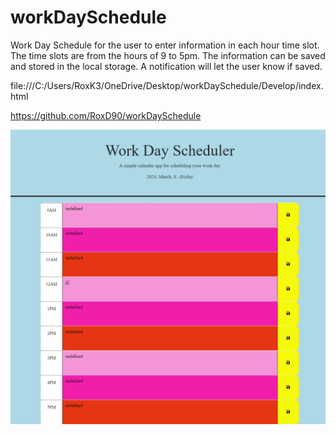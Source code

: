 # workDaySchedule
Work Day Schedule for the user to enter information in each hour time slot. The time slots are from the hours of 9 to 5pm. The information can be saved and stored in the local storage. A notification will let the user know if saved. 

file:///C:/Users/RoxK3/OneDrive/Desktop/workDaySchedule/Develop/index.html

https://github.com/RoxD90/workDaySchedule

![Work Day Schedule](image.png)